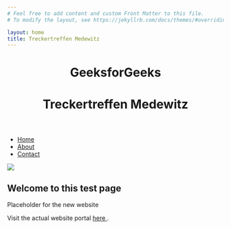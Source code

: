 ```yaml
---
# Feel free to add content and custom Front Matter to this file.
# To modify the layout, see https://jekyllrb.com/docs/themes/#overriding-theme-defaults

layout: home
title: Treckertreffen Medewitz
---
```

<!DOCTYPE html>
<html lang="en">

<head>
	<meta charset="UTF-8">
	<meta name="viewport" content=
"width=device-width, initial-scale=1.0">
	<link rel="stylesheet" href="style.css">
	<title>Treckertreffen Medewitz</title>
</head>

<body>
	<div id="app">
		<header>
			<h1>
				GeeksforGeeks
			</h1>
			<h1>
				Treckertreffen Medewitz
			</h1>
		</header>
		<nav>
			<ul>
				<li>
					<a href="#" onclick=
					"changeContent('home')">
						Home
					</a>
				</li>
				<li>
					<a href="#" onclick=
					"changeContent('about')">
						About
					</a>
				</li>
				<li>
					<a href="#" onclick=
					"changeContent('contact')">
						Contact
					</a>
				</li>
			</ul>
		</nav>
		<main>
			<div id="content">
        <img src=
"https://media.geeksforgeeks.org/wp-content/uploads/geeksforgeeks-12.png">
				<h2>Welcome to this test page</h2>
				<p>
					Placeholder for the new website
				</p>
				<p>
					Visit the actual website portal
					<a href="https://www.treckertreffen-medewitz.de/" target="_blank">
						here
					</a>.
				</p>
			</div>
		</main>
	</div>
	<script src="script.js"></script>
</body>

</html>

